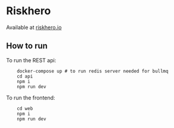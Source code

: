 # Riskhero

Available at [riskhero.io](https://riskhero.io)

## How to run

To run the REST api:

        docker-compose up # to run redis server needed for bullmq
        cd api
        npm i
        npm run dev

To run the frontend:

        cd web
        npm i
        npm run dev
